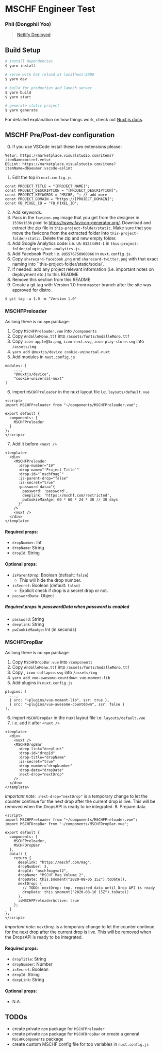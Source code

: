 # MSCHF Engineer Test
### Phil (Dongphil Yoo)

> [Netlify Deployed](https://tender-visvesvaraya-bcfda7.netlify.app/)

## Build Setup

``` bash
# install dependencies
$ yarn install

# serve with hot reload at localhost:3000
$ yarn dev

# build for production and launch server
$ yarn build
$ yarn start

# generate static project
$ yarn generate
```

For detailed explanation on how things work, check out [Nuxt.js docs](https://nuxtjs.org).


## MSCHF Pre/Post-dev configuration

0. If you use VSCode install these two extensions please:
```
Vetur: https://marketplace.visualstudio.com/items?itemName=octref.vetur
ESLint: https://marketplace.visualstudio.com/items?itemName=dbaeumer.vscode-eslint
```
1. Edit the top in `nuxt.config.js`.
```
const PROJECT_TITLE = "[PROJECT_NAME]";
const PROJECT_DESCRIPTION = "[PROJECT_DESCRIPTION]";
const PROJECT_KEYWORDS = "MSCHF, "; // add more
const PROJECT_DOMAIN = "https://[PROJECT_DOMAIN]";
const FB_PIXEL_ID = "FB_PIXEL_ID";
```
2. Add keywords.
3. Pass in the `favicon.png` image that you get from the designer in `1536x1536` pixel to https://www.favicon-generator.org/. Download and extract the zip file in `this-project-folder/static`. Make sure that you move the favicons from the extracted folder into `this-project-folder/static`. Delete the zip and new empty folder.
4. Add Google Analytics code: i.e. `UA-03234494-1` in `this-project-folder/plugins/vue-analytics.js`.
5. Add Facebook Pixel: i.e. `895576750900066` in `nuxt.config.js`.
6. Copy `sharecard-facebook.png` and `sharecard-twitter.png` with that exact naming into ``this-project-folder/static/social`.
7. If needed: add any project relevant information (i.e. important notes on deployment etc.) to this README
8. Remove this section from this README
9. Create a git tag with Version 1.0 from `master` branch after the site was approved for distro.
```
$ git tag -a 1.0 -m "Version 1.0"
```

### MSCHFPreloader
As long there is no `npm` package:

1. Copy `MSCHFPreloader.vue` into `/components`
2. Copy `AndalleMono.ttf` into `/assets/fonts/AndalleMono.ttf`
3. Copy `icon-apple@3x.png`, `icon-next.svg`, `icon-play-store.svg` into `/assets/img`
4. `yarn add @nuxtjs/device cookie-universal-nuxt`
5. Add modules in `nuxt.config.js`
```
modules: [
    ...,
    "@nuxtjs/device",
    "cookie-universal-nuxt"
]
```
6. Import `MSCHFPreloader` in the nuxt layout file i.e. `layouts/default.vue`
```
<script>
import MSCHFPreloader from "~/components/MSCHFPreloader.vue";

export default {
  components: {
    MSCHFPreloader
  }
};
</script>
```
7. Add it before `<nuxt />`
```
<template>
  <div>
    <MSCHFPreloader
      :drop-number="19"
      :drop-name="`Project Title`"
      :drop-id="`mschfmag`"
      :is-parent-drop="false"
      :is-secret="true"
      :password-data="{
        password: 'password',
        deeplink: 'https://mschf.com/restricted',
        pwCookieMaxAge: 60 * 60 * 24 * 30 // 30 days
      }"
    />
    <nuxt />
  </div>
</template>
```

#### Required props:
- `dropNumber`: Int
- `dropName`: String
- `dropId`: String

#### Optional props:
- `isParentDrop`: Boolean (default: `false`)
  - This will hide the drop number.
- `isSecret`: Boolean (default: `false`)
  - Explicit check if drop is a secret drop or not.
- `passwordData`: Object

##### Required props in passwordData when password is enabled
- `password`: String
- `deeplink`: String
- `pwCookieMaxAge`: Int (in seconds)


### MSCHFDropBar
As long there is no `npm` package:

1. Copy `MSCHFDropBar.vue` into `/components`
2. Copy `AndalleMono.ttf` into `/assets/fonts/AndalleMono.ttf`
3. Copy , `icon-collapse.svg` into `/assets/img`
4. `yarn add vue-awesome-countdown vue-moment-lib`
5. Add plugins in `nuxt.config.js`
```
plugins: [
  ...,
  { src: "~plugins/vue-moment-lib", ssr: true },
  { src: "~plugins/vue-awesome-countdown", ssr: false }
],
```
6. Import `MSCHFDropBar` in the nuxt layout file i.e. `layouts/default.vue`
7. i.e. add it after `<nuxt />`
```
<template>
  <div>
    <nuxt />
    <MSCHFDropBar
      :deep-link="deeplink"
      :drop-id="dropId"
      :drop-title="dropName"
      :is-secret="true"
      :drop-number="dropNumber"
      :drop-date="dropDate"
      :next-drop="nextDrop"
    />
  </div>
</template>
```
*Important note*:
`:next-drop="nextDrop"` is a temporary change to let the counter continue for the next drop after the current drop is live. This will be removed when the DropsAPI is ready to be integrated.
8. Prepare data
```
<script>
import MSCHFPreloader from "~/components/MSCHFPreloader.vue";
import MSCHFDropBar from "~/components/MSCHFDropBar.vue";

export default {
  components: {
    MSCHFPreloader,
    MSCHFDropBar
  },
  data() {
    return {
      deeplink: "https://mschf.com/mag",
      dropNumber: 3,
      dropId: "mschfmagvol2",
      dropName: "MSCHF Mag Volume 2",
      dropDate: this.$moment("2020-08-05 15Z").toDate(),
      nextDrop: {
        // TODD: nextDrop: tmp. required data until Drop API is ready
        dropDate: this.$moment("2020-08-10 15Z").toDate()
      },
      isMSCHFPreloaderActive: true
    };
  }
};
</script>
```
*Important note*:
`nextDrop` is a temporary change to let the counter continue for the next drop after the current drop is live. This will be removed when the DropsAPI is ready to be integrated.

#### Required props:
- `dropTitle`: String
- `dropNumber`: Number
- `isSecret`: Boolean
- `dropId`: String
- `deepLink`: String

#### Optional props:
- N.A.

## TODOs
- create private `npm` package for `MSCHFPreloader`
- create private `npm` package for `MSCHFDropBar` or create a general `MSCHFComponents` package
- create custom MSCHF config file for top variables in `nuxt.config.js`
